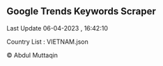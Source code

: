 

## Google Trends Keywords Scraper 
 
Last Update 06-04-2023 , 16:42:10

Country List :
VIETNAM.json



© Abdul Muttaqin 
